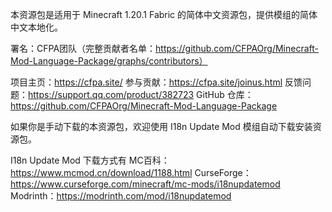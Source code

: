 本资源包是适用于 Minecraft 1.20.1 Fabric 的简体中文资源包，提供模组的简体中文本地化。

署名：CFPA团队（完整贡献者名单：https://github.com/CFPAOrg/Minecraft-Mod-Language-Package/graphs/contributors）

项目主页：https://cfpa.site/
参与贡献：https://cfpa.site/joinus.html
反馈问题：https://support.qq.com/product/382723
GitHub 仓库：https://github.com/CFPAOrg/Minecraft-Mod-Language-Package


如果你是手动下载的本资源包，欢迎使用 I18n Update Mod 模组自动下载安装资源包。

I18n Update Mod 下载方式有
MC百科：https://www.mcmod.cn/download/1188.html
CurseForge：https://www.curseforge.com/minecraft/mc-mods/i18nupdatemod
Modrinth：https://modrinth.com/mod/i18nupdatemod